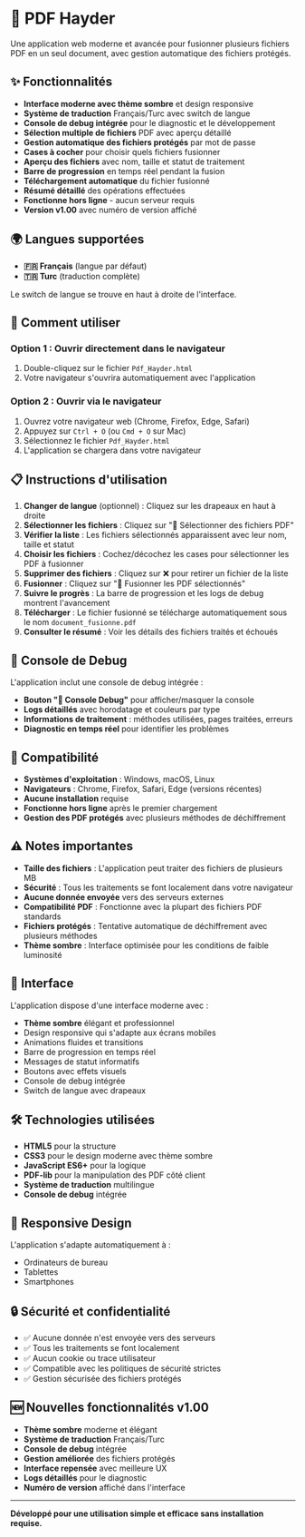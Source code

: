 # 🔄 PDF Hayder

Une application web moderne et avancée pour fusionner plusieurs fichiers PDF en un seul document, avec gestion automatique des fichiers protégés.

## ✨ Fonctionnalités

- **Interface moderne avec thème sombre** et design responsive
- **Système de traduction** Français/Turc avec switch de langue
- **Console de debug intégrée** pour le diagnostic et le développement
- **Sélection multiple de fichiers** PDF avec aperçu détaillé
- **Gestion automatique des fichiers protégés** par mot de passe
- **Cases à cocher** pour choisir quels fichiers fusionner
- **Aperçu des fichiers** avec nom, taille et statut de traitement
- **Barre de progression** en temps réel pendant la fusion
- **Téléchargement automatique** du fichier fusionné
- **Résumé détaillé** des opérations effectuées
- **Fonctionne hors ligne** - aucun serveur requis
- **Version v1.00** avec numéro de version affiché

## 🌍 Langues supportées

- **🇫🇷 Français** (langue par défaut)
- **🇹🇷 Turc** (traduction complète)

Le switch de langue se trouve en haut à droite de l'interface.

## 🚀 Comment utiliser

### Option 1 : Ouvrir directement dans le navigateur
1. Double-cliquez sur le fichier `Pdf_Hayder.html`
2. Votre navigateur s'ouvrira automatiquement avec l'application

### Option 2 : Ouvrir via le navigateur
1. Ouvrez votre navigateur web (Chrome, Firefox, Edge, Safari)
2. Appuyez sur `Ctrl + O` (ou `Cmd + O` sur Mac)
3. Sélectionnez le fichier `Pdf_Hayder.html`
4. L'application se chargera dans votre navigateur

## 📋 Instructions d'utilisation

1. **Changer de langue** (optionnel) : Cliquez sur les drapeaux en haut à droite
2. **Sélectionner les fichiers** : Cliquez sur "📁 Sélectionner des fichiers PDF"
3. **Vérifier la liste** : Les fichiers sélectionnés apparaissent avec leur nom, taille et statut
4. **Choisir les fichiers** : Cochez/décochez les cases pour sélectionner les PDF à fusionner
5. **Supprimer des fichiers** : Cliquez sur ❌ pour retirer un fichier de la liste
6. **Fusionner** : Cliquez sur "🔗 Fusionner les PDF sélectionnés"
7. **Suivre le progrès** : La barre de progression et les logs de debug montrent l'avancement
8. **Télécharger** : Le fichier fusionné se télécharge automatiquement sous le nom `document_fusionne.pdf`
9. **Consulter le résumé** : Voir les détails des fichiers traités et échoués

## 🐛 Console de Debug

L'application inclut une console de debug intégrée :
- **Bouton "🐛 Console Debug"** pour afficher/masquer la console
- **Logs détaillés** avec horodatage et couleurs par type
- **Informations de traitement** : méthodes utilisées, pages traitées, erreurs
- **Diagnostic en temps réel** pour identifier les problèmes

## 🔧 Compatibilité

- **Systèmes d'exploitation** : Windows, macOS, Linux
- **Navigateurs** : Chrome, Firefox, Safari, Edge (versions récentes)
- **Aucune installation** requise
- **Fonctionne hors ligne** après le premier chargement
- **Gestion des PDF protégés** avec plusieurs méthodes de déchiffrement

## ⚠️ Notes importantes

- **Taille des fichiers** : L'application peut traiter des fichiers de plusieurs MB
- **Sécurité** : Tous les traitements se font localement dans votre navigateur
- **Aucune donnée envoyée** vers des serveurs externes
- **Compatibilité PDF** : Fonctionne avec la plupart des fichiers PDF standards
- **Fichiers protégés** : Tentative automatique de déchiffrement avec plusieurs méthodes
- **Thème sombre** : Interface optimisée pour les conditions de faible luminosité

## 🎨 Interface

L'application dispose d'une interface moderne avec :
- **Thème sombre** élégant et professionnel
- Design responsive qui s'adapte aux écrans mobiles
- Animations fluides et transitions
- Barre de progression en temps réel
- Messages de statut informatifs
- Boutons avec effets visuels
- Console de debug intégrée
- Switch de langue avec drapeaux

## 🛠️ Technologies utilisées

- **HTML5** pour la structure
- **CSS3** pour le design moderne avec thème sombre
- **JavaScript ES6+** pour la logique
- **PDF-lib** pour la manipulation des PDF côté client
- **Système de traduction** multilingue
- **Console de debug** intégrée

## 📱 Responsive Design

L'application s'adapte automatiquement à :
- Ordinateurs de bureau
- Tablettes
- Smartphones

## 🔒 Sécurité et confidentialité

- ✅ Aucune donnée n'est envoyée vers des serveurs
- ✅ Tous les traitements se font localement
- ✅ Aucun cookie ou trace utilisateur
- ✅ Compatible avec les politiques de sécurité strictes
- ✅ Gestion sécurisée des fichiers protégés

## 🆕 Nouvelles fonctionnalités v1.00

- **Thème sombre** moderne et élégant
- **Système de traduction** Français/Turc
- **Console de debug** intégrée
- **Gestion améliorée** des fichiers protégés
- **Interface repensée** avec meilleure UX
- **Logs détaillés** pour le diagnostic
- **Numéro de version** affiché dans l'interface

---

**Développé pour une utilisation simple et efficace sans installation requise.** 